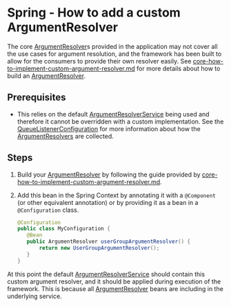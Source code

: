 # Spring - How to add a custom ArgumentResolver

The core [ArgumentResolver](../../../api/src/main/java/com/jashmore/sqs/argument/ArgumentResolver.java)s provided in the application
may not cover all the use cases for argument resolution, and the framework has been built to allow for the consumers to provide their own
resolver easily. See [core-how-to-implement-custom-argument-resolver.md](../core/core-how-to-implement-a-custom-argument-resolver.md) for more details about how
to build an [ArgumentResolver](../../../api/src/main/java/com/jashmore/sqs/argument/ArgumentResolver.java).

## Prerequisites

- This relies on the default [ArgumentResolverService](../../../api/src/main/java/com/jashmore/sqs/argument/ArgumentResolverService.java)
being used and therefore it cannot be overridden with a custom implementation. See
the [QueueListenerConfiguration](../../../spring/spring-core/src/main/java/com/jashmore/sqs/spring/config/QueueListenerConfiguration.java)
for more information about how the [ArgumentResolvers](../../../api/src/main/java/com/jashmore/sqs/argument/ArgumentResolver.java)
are collected.

## Steps

1. Build your [ArgumentResolver](../../../api/src/main/java/com/jashmore/sqs/argument/ArgumentResolver.java) by following
the guide provided by [core-how-to-implement-custom-argument-resolver.md](../core/core-how-to-implement-a-custom-argument-resolver.md).
1. Add this bean in the Spring Context by annotating it with a `@Component` (or other equivalent annotation) or by providing it as a bean in a `@Configuration`
class.

     ```java
     @Configuration
     public class MyConfiguration {
        @Bean
        public ArgumentResolver userGroupArgumentResolver() {
            return new UserGroupArgumentResolver();
        }
     }
     ```

At this point the default [ArgumentResolverService](../../../api/src/main/java/com/jashmore/sqs/argument/ArgumentResolverService.java)
should contain this custom argument resolver, and it should be applied during execution of the framework. This is because all
[ArgumentResolver](../../../api/src/main/java/com/jashmore/sqs/argument/ArgumentResolver.java) beans are including
in the underlying service.
